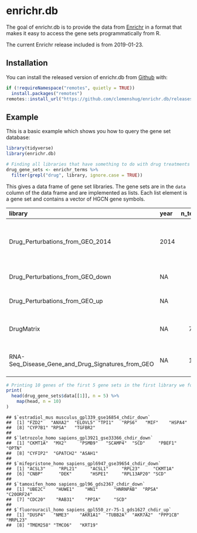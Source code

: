 # enrichr.db

The goal of enrichr.db is to provide the data from [Enrichr](http://amp.pharm.mssm.edu/Enrichr/) in
a format that makes it easy to access the gene sets programmatically from R.

The current Enrichr release included is from 2019-01-23.

## Installation

You can install the released version of enrichr.db from [Github](https://github.com/clemenshug/enrichr.db) with:

``` r
if (!requireNamespace("remotes", quietly = TRUE))
  install.packages("remotes")
remotes::install_url("https://github.com/clemenshug/enrichr.db/releases/download/v0.1/enrichr.db_0.1.tar.gz")
```

## Example

This is a basic example which shows you how to query the gene set database:

``` r
library(tidyverse)
library(enrichr.db)

# Finding all libraries that have something to do with drug treatments
drug_gene_sets <- enrichr_terms %>%
  filter(grepl("drug", library, ignore.case = TRUE))
```

This gives a data frame of gene set libraries. The gene sets are in the `data`
column of the data frame and are implemented as lists. Each list element is
a gene set and contains a vector of HGCN gene symbols.

| library                                                  | year |  n\_terms|  gene\_coverage|  n\_genes\_per\_term| category       | description                                                          | data                   |
|:---------------------------------------------------------|:-----|---------:|---------------:|--------------------:|:---------------|:---------------------------------------------------------------------|:-----------------------|
| Drug\_Perturbations\_from\_GEO\_2014                     | 2014 |       701|           47107|                  509| Legacy         | {1} is differentially expressed when the cell is perturbed with {0}. | &lt;701 gene sets&gt;  |
| Drug\_Perturbations\_from\_GEO\_down                     | NA   |       906|           23877|                  302| Crowd          | {0} is downregulated by {1}.                                         | &lt;906 gene sets&gt;  |
| Drug\_Perturbations\_from\_GEO\_up                       | NA   |       906|           24350|                  299| Crowd          | {0} is upregulated by {1}.                                           | &lt;906 gene sets&gt;  |
| DrugMatrix                                               | NA   |      7876|            5209|                  300| Diseases/Drugs | {0} is differentially expressed in sample {1}                        | &lt;7876 gene sets&gt; |
| RNA-Seq\_Disease\_Gene\_and\_Drug\_Signatures\_from\_GEO | NA   |      1302|           22440|                  505| Crowd          | {0} is differentially expressed in {1}.                              | &lt;1302 gene sets&gt; |

``` r
# Printing 10 genes of the first 5 gene sets in the first library we found (Drug_Perturbations_from_GEO_2014)
print(
  head(drug_gene_sets$data[[1]], n = 5) %>%
    map(head, n = 10)
)
```

    ## $`estradiol_mus musculus_gpl339_gse16854_chdir_down`
    ##  [1] "FZD2"   "ANXA2"  "ELOVL5" "TPI1"   "RPS6"   "MIF"    "HSPA4" 
    ##  [8] "CYP7B1" "RPSA"   "TGFBR2"
    ## 
    ## $`letrozole_homo sapiens_gpl3921_gse33366_chdir_down`
    ##  [1] "CKMT1A"  "MX2"     "PSMB9"   "SCAMP4"  "SCD"     "PBEF1"   "OPTN"   
    ##  [8] "CYFIP2"  "GPATCH2" "ASAH1"  
    ## 
    ## $`mifepristone_homo sapiens_gpl6947_gse39654_chdir_down`
    ##  [1] "ACSL3"     "RPL21"     "ACSL1"     "RPL23"     "CKMT1A"   
    ##  [6] "CNBP"      "DEK"       "HSPE1"     "RPL13AP20" "SCD"      
    ## 
    ## $`tamoxifen_homo sapiens_gpl96_gds2367_chdir_down`
    ##  [1] "UBE2C"    "HUWE1"    "HN1"      "HNRNPAB"  "RPSA"     "C20ORF24"
    ##  [7] "CDC20"    "RAB31"    "PPIA"     "SCD"     
    ## 
    ## $`fluorouracil_homo sapiens_gpl550_zr-75-1_gds1627_chdir_up`
    ##  [1] "DUSP4"   "NME3"    "AKR1A1"  "TUBB2A"  "AKR7A2"  "PPP1CB"  "MRPL23" 
    ##  [8] "TMEM258" "TMCO6"   "KRT19"
